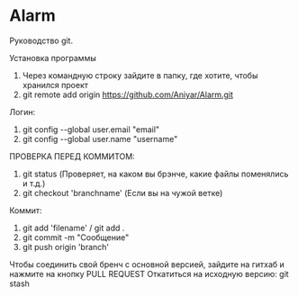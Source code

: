# Alarm

Руководство git.

Установка программы
1) Через командную строку зайдите в папку, где хотите, чтобы хранился проект
2) git remote add origin https://github.com/Aniyar/Alarm.git

Логин:
1) git config --global user.email "email"
2) git config --global user.name "username"

ПРОВЕРКА ПЕРЕД КОММИТОМ:
1) git status (Проверяет, на каком вы брэнче, какие файлы поменялись и т.д.)
2) git checkout 'branchname' (Если вы на чужой ветке)
  
Коммит:
1) git add 'filename' / git add . 
2) git commit -m "Сообщение"
3) git push origin 'branch'
  
Чтобы соединить свой бренч с основной версией, зайдите на гитхаб и нажмите на кнопку PULL REQUEST
Откатиться на исходную версию:
git stash
